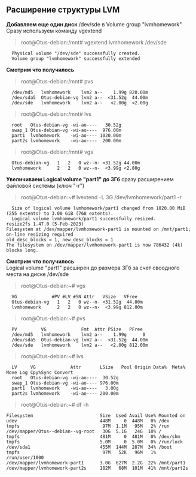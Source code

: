 ## Расширение структуры LVM
**Добавляем еще один диск** /dev/sde в Volume group "lvmhomework"  
Сразу используем команду vgextend  
> root@Otus-debian:/mnt# vgextend lvmhomework /dev/sde
```
  Physical volume "/dev/sde" successfully created.
  Volume group "lvmhomework" successfully extended
```
**Смотрим что получилось**
> root@Otus-debian:/mnt# pvs
```  PV         VG             Fmt  Attr PSize   PFree
  /dev/md5   lvmhomework    lvm2 a--    1.99g 820.00m
  /dev/sda5  Otus-debian-vg lvm2 a--  <31.52g  44.00m
  /dev/sde   lvmhomework    lvm2 a--   <2.00g  <2.00g
```
> root@Otus-debian:/mnt# lvs
```  LV     VG             Attr       LSize    Pool Origin Data%  Meta%  Move Log Cpy%Sync Convert
  root   Otus-debian-vg -wi-ao----   30.52g
  swap_1 Otus-debian-vg -wi-ao----  976.00m
  part1  lvmhomework    -wi-ao---- 1020.00m
  part2s lvmhomework    -wi-ao----  200.00m
```
> root@Otus-debian:/mnt# vgs
```  VG             #PV #LV #SN Attr   VSize   VFree
  Otus-debian-vg   1   2   0 wz--n- <31.52g 44.00m
  lvmhomework      2   2   0 wz--n-  <3.99g <2.80g
```
**Увеличиваем Logical volume "part1" до 3Гб** сразу расширением файловой системы (ключ "-r")
> root@Otus-debian:~# lvextend -L 3G /dev/lvmhomework/part1 -r
```
  Size of logical volume lvmhomework/part1 changed from 1020.00 MiB (255 extents) to 3.00 GiB (768 extents).
  Logical volume lvmhomework/part1 successfully resized.
resize2fs 1.47.0 (5-Feb-2023)
Filesystem at /dev/mapper/lvmhomework-part1 is mounted on /mnt/part1; on-line resizing required
old_desc_blocks = 1, new_desc_blocks = 1
The filesystem on /dev/mapper/lvmhomework-part1 is now 786432 (4k) blocks long.
```
**Смотрим что получилось**  
Logical volume "part1" расширен до размера 3Гб за счет своодного места на диске /dev/sde   
> root@Otus-debian:~# vgs
```
  VG             #PV #LV #SN Attr   VSize   VFree
  Otus-debian-vg   1   2   0 wz--n- <31.52g  44.00m
  lvmhomework      2   2   0 wz--n-  <3.99g 812.00m
```
> root@Otus-debian:~# pvs
```
  PV         VG             Fmt  Attr PSize   PFree
  /dev/md5   lvmhomework    lvm2 a--    1.99g      0
  /dev/sda5  Otus-debian-vg lvm2 a--  <31.52g  44.00m
  /dev/sde   lvmhomework    lvm2 a--   <2.00g 812.00m
```
> root@Otus-debian:~# lvs
```
  LV     VG             Attr       LSize   Pool Origin Data%  Meta%  Move Log Cpy%Sync Convert
  root   Otus-debian-vg -wi-ao----  30.52g
  swap_1 Otus-debian-vg -wi-ao---- 976.00m
  part1  lvmhomework    -wi-ao----   3.00g
  part2s lvmhomework    -wi-ao---- 200.00m
```
> root@Otus-debian:~# df -h
```
Filesystem                         Size  Used Avail Use% Mounted on
udev                               448M     0  448M   0% /dev
tmpfs                               97M  1.1M   95M   2% /run
/dev/mapper/Otus--debian--vg-root   30G  5.1G   24G  18% /
tmpfs                              481M     0  481M   0% /dev/shm
tmpfs                              5.0M     0  5.0M   0% /run/lock
/dev/sda1                          455M  144M  287M  34% /boot
tmpfs                               97M   52K   96M   1% /run/user/1000
/dev/mapper/lvmhomework-part1      3.0G  627M  2.2G  22% /mnt/part1
/dev/mapper/lvmhomework-part2s     182M   68M  101M  41% /mnt/part2s
```